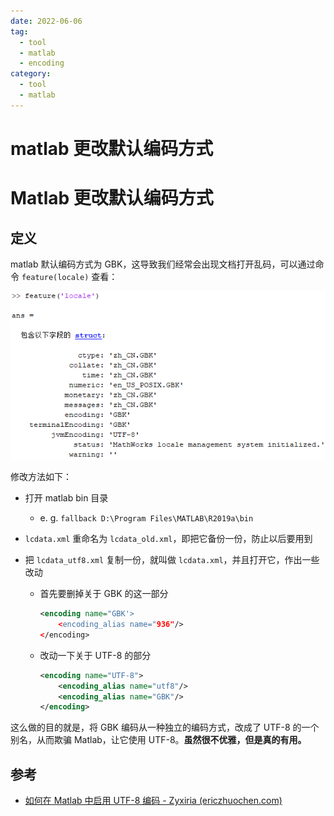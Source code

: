 ```yaml
---
date: 2022-06-06
tag:
  - tool
  - matlab
  - encoding
category:
  - tool
  - matlab
---
```


# matlab 更改默认编码方式

# Matlab 更改默认编码方式


## 定义

matlab 默认编码方式为 GBK，这导致我们经常会出现文档打开乱码，可以通过命令 `feature(locale)` 查看：

![Pasted image 20210916213726](./assets/Pasted-image-20210916213726.png)

修改方法如下：

- 打开 matlab bin 目录

  - e. g. `fallback D:\Program Files\MATLAB\R2019a\bin`

- `lcdata.xml` 重命名为 `lcdata_old.xml`，即把它备份一份，防止以后要用到

- 把 `lcdata_utf8.xml` 复制一份，就叫做 `lcdata.xml`，并且打开它，作出一些改动

  - 首先要删掉关于 GBK 的这一部分

	```xml
    <encoding name="GBK'>
        <encoding_alias name="936"/>
    </encoding>
    ```

  - 改动一下关于 UTF-8 的部分

	```xml
    <encoding name="UTF-8">
        <encoding_alias name="utf8"/>
        <encoding_alias name="GBK"/> 
    </encoding>
    ```

这么做的目的就是，将 GBK 编码从一种独立的编码方式，改成了 UTF-8 的一个别名，从而欺骗 Matlab，让它使用 UTF-8。**虽然很不优雅，但是真的有用。**


## 参考

- [如何在 Matlab 中启用 UTF-8 编码 - Zyxiria (ericzhuochen.com)](https://blog.ericzhuochen.com/post/matlab-utf8/)
